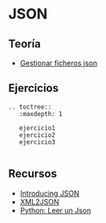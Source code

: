 # JSON

## Teoría

* [Gestionar ficheros json](https://github.com/josedom24/curso_python3/tree/master/curso/u38)

## Ejercicios

```eval_rst
.. toctree::
   :maxdepth: 1
   
   ejercicio1
   ejercicio2
   ejercicio3
   
```


## Recursos

* [Introducing JSON](http://www.json.org/)
* [XML2JSON](https://github.com/hay/xml2json)
* [Python: Leer un Json](http://javainutil.blogspot.com.es/2013/06/python-leer-un-json.html)

